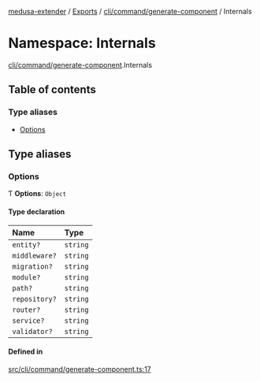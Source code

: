 [medusa-extender](../README.md) / [Exports](../modules.md) / [cli/command/generate-component](cli_command_generate_component.md) / Internals

# Namespace: Internals

[cli/command/generate-component](cli_command_generate_component.md).Internals

## Table of contents

### Type aliases

- [Options](cli_command_generate_component.Internals.md#options)

## Type aliases

### Options

Ƭ **Options**: `Object`

#### Type declaration

| Name | Type |
| :------ | :------ |
| `entity?` | `string` |
| `middleware?` | `string` |
| `migration?` | `string` |
| `module?` | `string` |
| `path?` | `string` |
| `repository?` | `string` |
| `router?` | `string` |
| `service?` | `string` |
| `validator?` | `string` |

#### Defined in

[src/cli/command/generate-component.ts:17](https://github.com/adrien2p/medusa-extender/blob/55f4a3a/src/cli/command/generate-component.ts#L17)
